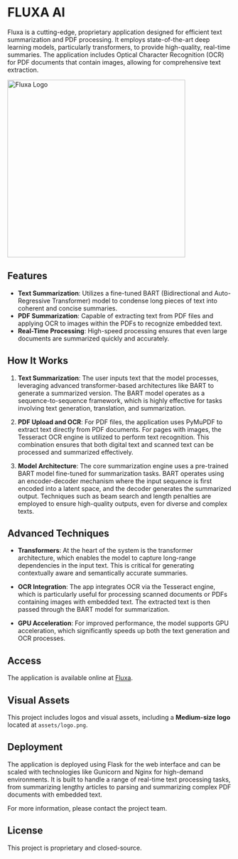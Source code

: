 # FLUXA AI

Fluxa is a cutting-edge, proprietary application designed for efficient text summarization and PDF processing. It employs state-of-the-art deep learning models, particularly transformers, to provide high-quality, real-time summaries. The application includes Optical Character Recognition (OCR) for PDF documents that contain images, allowing for comprehensive text extraction.

<img src="assets/mainpng" alt="Fluxa Logo" width="400"/>

## Features

- **Text Summarization**: Utilizes a fine-tuned BART (Bidirectional and Auto-Regressive Transformer) model to condense long pieces of text into coherent and concise summaries.
- **PDF Summarization**: Capable of extracting text from PDF files and applying OCR to images within the PDFs to recognize embedded text.
- **Real-Time Processing**: High-speed processing ensures that even large documents are summarized quickly and accurately.

## How It Works

1. **Text Summarization**: The user inputs text that the model processes, leveraging advanced transformer-based architectures like BART to generate a summarized version. The BART model operates as a sequence-to-sequence framework, which is highly effective for tasks involving text generation, translation, and summarization.
   
2. **PDF Upload and OCR**: For PDF files, the application uses PyMuPDF to extract text directly from PDF documents. For pages with images, the Tesseract OCR engine is utilized to perform text recognition. This combination ensures that both digital text and scanned text can be processed and summarized effectively.

3. **Model Architecture**: The core summarization engine uses a pre-trained BART model fine-tuned for summarization tasks. BART operates using an encoder-decoder mechanism where the input sequence is first encoded into a latent space, and the decoder generates the summarized output. Techniques such as beam search and length penalties are employed to ensure high-quality outputs, even for diverse and complex texts.

## Advanced Techniques

- **Transformers**: At the heart of the system is the transformer architecture, which enables the model to capture long-range dependencies in the input text. This is critical for generating contextually aware and semantically accurate summaries.
  
- **OCR Integration**: The app integrates OCR via the Tesseract engine, which is particularly useful for processing scanned documents or PDFs containing images with embedded text. The extracted text is then passed through the BART model for summarization.

- **GPU Acceleration**: For improved performance, the model supports GPU acceleration, which significantly speeds up both the text generation and OCR processes.

## Access

The application is available online at [Fluxa](https://www.fluxa.pro/).

## Visual Assets

This project includes logos and visual assets, including a **Medium-size logo** located at `assets/logo.png`.

## Deployment

The application is deployed using Flask for the web interface and can be scaled with technologies like Gunicorn and Nginx for high-demand environments. It is built to handle a range of real-time text processing tasks, from summarizing lengthy articles to parsing and summarizing complex PDF documents with embedded text.

For more information, please contact the project team.

## License

This project is proprietary and closed-source.
